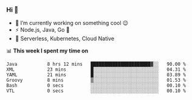 ### Hi 👋

<!--
**nodejh/nodejh** is a ✨ _special_ ✨ repository because its `README.md` (this file) appears on your GitHub profile.

Here are some ideas to get you started:

- 🔭 I’m currently working on ...
- 🌱 I’m currently learning ...
- 👯 I’m looking to collaborate on ...
- 🤔 I’m looking for help with ...
- 💬 Ask me about ...
- 📫 How to reach me: ...
- 😄 Pronouns: ...
- ⚡ Fun fact: ...
-->

- 🔭 I’m currently working on something cool :wink:
- ⚡ Node.js, Java, Go :thought_balloon:
- 🤖 Serverless, Kubernetes, Cloud Native

📊 **This week I spent my time on**

<!--START_SECTION:waka-->

```text
Java           8 hrs 12 mins   ██████████████████████▓░░   90.00 %
XML            23 mins         █░░░░░░░░░░░░░░░░░░░░░░░░   04.31 %
YAML           21 mins         █░░░░░░░░░░░░░░░░░░░░░░░░   03.89 %
Groovy         8 mins          ▒░░░░░░░░░░░░░░░░░░░░░░░░   01.53 %
Bash           0 secs          ░░░░░░░░░░░░░░░░░░░░░░░░░   00.10 %
VTL            0 secs          ░░░░░░░░░░░░░░░░░░░░░░░░░   00.10 %
```

<!--END_SECTION:waka-->


<!--
:traffic_light: **Visitors**

![visitors](https://visitor-badge.glitch.me/badge?page_id=nodejh.nodejh)
-->
